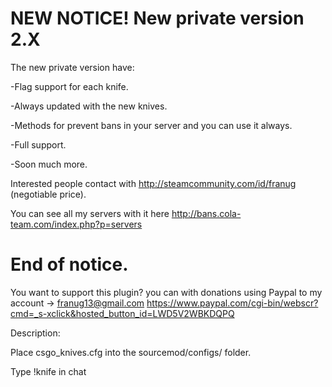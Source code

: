 # NEW NOTICE! New private version 2.X

The new private version have:


-Flag support for each knife.

-Always updated with the new knives.

-Methods for prevent bans in your server and you can use it always.

-Full support.

-Soon much more.


Interested people contact with http://steamcommunity.com/id/franug (negotiable price). 

You can see all my servers with it here http://bans.cola-team.com/index.php?p=servers

# End of notice.


You want to support this plugin? you can with donations using Paypal to my account -> franug13@gmail.com https://www.paypal.com/cgi-bin/webscr?cmd=_s-xclick&hosted_button_id=LWD5V2WBKDQPQ

Description:

Place csgo_knives.cfg into the sourcemod/configs/ folder.

Type !knife in chat

